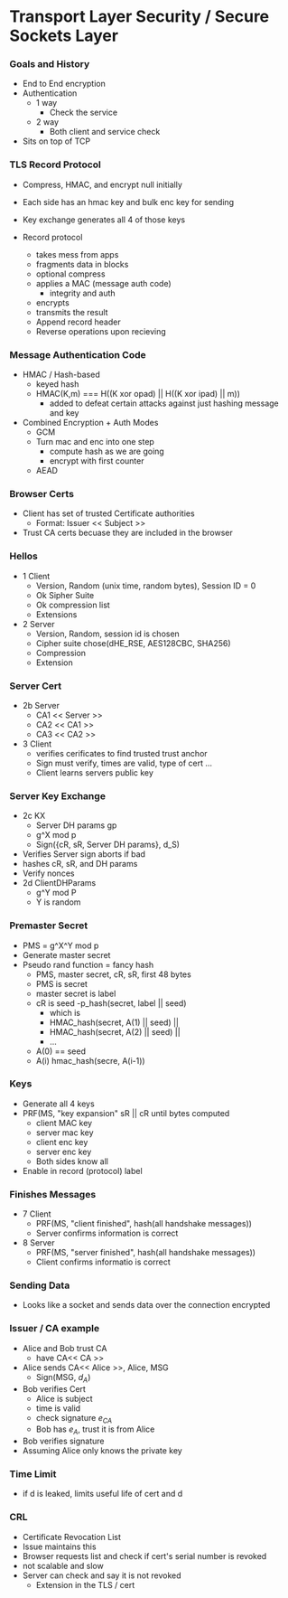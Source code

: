
# Transport Layer Security / Secure Sockets Layer

### Goals and History
- End to End encryption
- Authentication 
    - 1 way 
        - Check the service
    - 2 way
        - Both client and service check
- Sits on top of TCP

### TLS Record Protocol
- Compress, HMAC, and encrypt null initially
- Each side has an hmac key and bulk enc key for sending
- Key exchange generates all 4 of those keys


- Record protocol
    - takes mess from apps 
    - fragments data in blocks
    - optional compress
    - applies a MAC (message auth code)
        - integrity and auth
    - encrypts
    - transmits the result
    - Append record header
    - Reverse operations upon recieving

### Message Authentication Code
- HMAC / Hash-based
    - keyed hash
    - HMAC(K,m) === H((K xor opad) || H((K xor ipad) || m))
        - added to defeat certain attacks against just hashing message and key
- Combined Encryption + Auth Modes
    - GCM
    - Turn mac and enc into one step 
        - compute hash as we are going 
        - encrypt with first counter
    - AEAD
        
### Browser Certs
- Client has set of trusted Certificate authorities
    - Format: Issuer << Subject >>
- Trust CA certs becuase they are included in the browser

### Hellos
- 1 Client 
    - Version, Random (unix time, random bytes), Session ID = 0
    - Ok Sipher Suite
    - Ok compression list
    - Extensions
- 2 Server
    - Version, Random, session id is chosen
    - Cipher suite chose(dHE_RSE, AES128CBC, SHA256)
    - Compression 
    - Extension

### Server Cert
- 2b Server
    - CA1 << Server >>
    - CA2 << CA1 >>
    - CA3 << CA2 >>
- 3 Client 
    - verifies cerificates to find trusted trust anchor
    - Sign must verify, times are valid, type of cert ...
    - Client learns servers public key

### Server Key Exchange
- 2c KX
    - Server DH params gp
    - g^X mod p
    - Sign({cR, sR, Server DH params}, d_S)
- Verifies Server sign aborts if bad
- hashes cR, sR, and DH params
- Verify nonces
- 2d ClientDHParams
    - g^Y mod P
    - Y is random

### Premaster Secret
- PMS = g^X^Y mod p
- Generate master secret
- Pseudo rand function = fancy hash
    - PMS, master secret, cR, sR, first 48 bytes
    - PMS is secret
    - master secret is label
    - cR is seed
    -p_hash(secret, label || seed)
        - which is 
        - HMAC_hash(secret, A(1) || seed) ||
        - HMAC_hash(secret, A(2) || seed) ||
        - ...
    - A(0) == seed
    - A(i) hmac_hash(secre, A(i-1))

### Keys
- Generate all 4 keys
- PRF(MS, "key expansion" sR || cR until bytes computed
    - client MAC key
    - server mac key
    - client enc key
    - server enc key
    - Both sides know all
- Enable in record (protocol) label

### Finishes Messages
- 7 Client 
    - PRF(MS, "client finished", hash(all handshake messages))
    - Server confirms information is correct
- 8 Server
    - PRF(MS, "server finished", hash(all handshake messages))
    - Client confirms informatio is correct

### Sending Data
- Looks like a socket and sends data over the connection encrypted


### Issuer / CA example
- Alice and Bob trust CA
    - have CA<< CA >>
- Alice sends CA<< Alice >>, Alice, MSG
    - Sign(MSG, $d_A$)
- Bob verifies Cert
    - Alice is subject
    - time is valid
    - check signature $e_{CA}$
    - Bob has $e_A$, trust it is from Alice
- Bob verifies signature
- Assuming Alice only knows the private key

### Time Limit
- if d is leaked, limits useful life of cert and d

### CRL
- Certificate Revocation List
- Issue maintains this 
- Browser requests list and check if cert's serial number is revoked
- not scalable and slow
- Server can check and say it is not revoked
    - Extension in the TLS / cert





